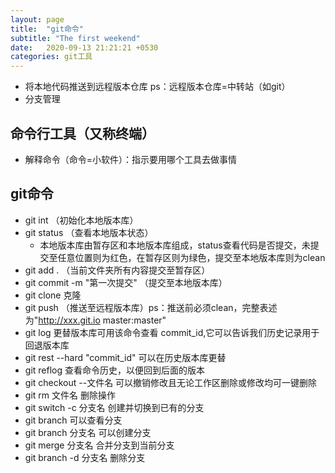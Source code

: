 ```yaml
---
layout: page
title:  "git命令"
subtitle: "The first weekend"
date:   2020-09-13 21:21:21 +0530
categories: git工具
---
```


- 将本地代码推送到远程版本仓库 ps：远程版本仓库=中转站（如git）
- 分支管理

## 命令行工具（又称终端）
   - 解释命令（命令=小软件）：指示要用哪个工具去做事情
## git命令
   - git int    （初始化本地版本库）
   - git status （查看本地版本状态）
      - 本地版本库由暂存区和本地版本库组成，status查看代码是否提交，未提交至任意位置则为红色，在暂存区则为绿色，提交至本地版本库则为clean
   - git add .  （当前文件夹所有内容提交至暂存区）
   - git commit -m "第一次提交"   （提交至本地版本库）
   - git clone 克隆 
   - git push   （推送至远程版本库）ps：推送前必须clean，完整表述为"http://xxx.git.io master:master"
   - git log 更替版本库可用该命令查看 commit_id,它可以告诉我们历史记录用于回退版本库
   - git rest --hard "commit_id" 可以在历史版本库更替
   - git reflog 查看命令历史，以便回到后面的版本 
   - git checkout --文件名    可以撤销修改且无论工作区删除或修改均可一键删除
   - git rm 文件名  删除操作
   - git switch -c 分支名    创建并切换到已有的分支
   - git branch   可以查看分支
   - git branch 分支名       可以创建分支
   - git merge 分支名      合并分支到当前分支
   - git branch -d 分支名  删除分支
   